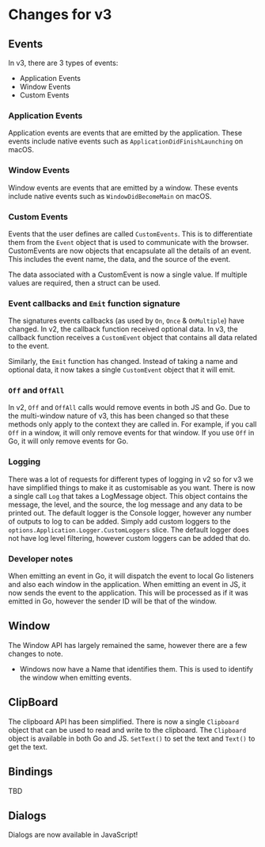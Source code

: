 # Changes for v3

## Events

In v3, there are 3 types of events:

- Application Events
- Window Events
- Custom Events

### Application Events

Application events are events that are emitted by the application. These events include native events such as `ApplicationDidFinishLaunching` on macOS.

### Window Events

Window events are events that are emitted by a window. These events include native events such as `WindowDidBecomeMain` on macOS.

### Custom Events

Events that the user defines are called `CustomEvents`. This is to differentiate them from the `Event` object that is used to communicate with the browser. CustomEvents are now objects that encapsulate all the details of an event. This includes the event name, the data, and the source of the event.

The data associated with a CustomEvent is now a single value. If multiple values are required, then a struct can be used.

### Event callbacks and `Emit` function signature

The signatures events callbacks (as used by `On`, `Once` & `OnMultiple`) have changed. In v2, the callback function received optional data. In v3, the callback function receives a `CustomEvent` object that contains all data related to the event.

Similarly, the `Emit` function has changed. Instead of taking a name and optional data, it now takes a single `CustomEvent` object that it will emit.

### `Off` and `OffAll`

In v2, `Off` and `OffAll` calls would remove events in both JS and Go. Due to the multi-window nature of v3, this has been changed so that these methods only apply to the context they are called in. For example, if you call `Off` in a window, it will only remove events for that window. If you use `Off` in Go, it will only remove events for Go.

### Logging

There was a lot of requests for different types of logging in v2 so for v3 we have simplified things to make it as customisable as you want. There is now a single call `Log` that takes a LogMessage object. This object contains the message, the level, and the source, the log message and any data to be printed out. The default logger is the Console logger, however any number of outputs to log to can be added. Simply add custom loggers to the `options.Application.Logger.CustomLoggers` slice. The default logger does not have log level filtering, however custom loggers can be added that do.

### Developer notes

When emitting an event in Go, it will dispatch the event to local Go listeners and also each window in the application.
When emitting an event in JS, it now sends the event to the application. This will be processed as if it was emitted in Go, however the sender ID will be that of the window.

## Window

The Window API has largely remained the same, however there are a few changes to note. 

- Windows now have a Name that identifies them. This is used to identify the window when emitting events.

## ClipBoard

The clipboard API has been simplified. There is now a single `Clipboard` object that can be used to read and write to the clipboard. The `Clipboard` object is available in both Go and JS. `SetText()` to set the text and `Text()` to get the text.

## Bindings

TBD

## Dialogs

Dialogs are now available in JavaScript! 

